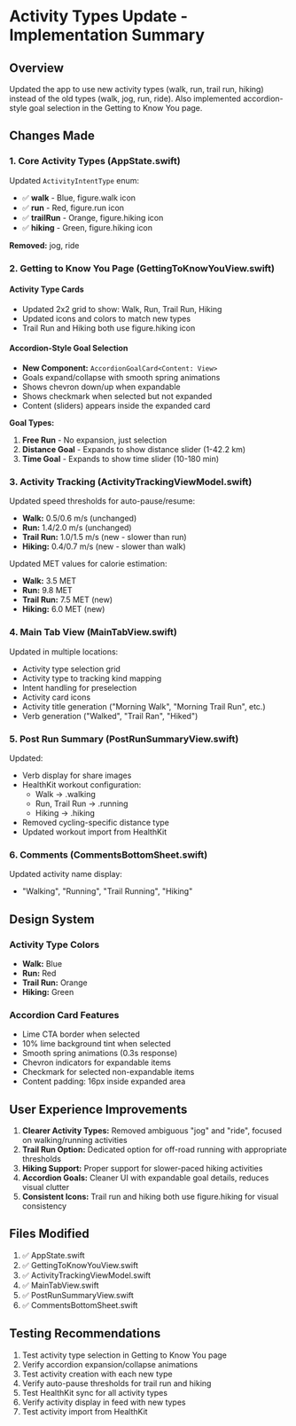 # Activity Types Update - Implementation Summary

## Overview
Updated the app to use new activity types (walk, run, trail run, hiking) instead of the old types (walk, jog, run, ride). Also implemented accordion-style goal selection in the Getting to Know You page.

## Changes Made

### 1. Core Activity Types (AppState.swift)
Updated `ActivityIntentType` enum:
- ✅ **walk** - Blue, figure.walk icon
- ✅ **run** - Red, figure.run icon  
- ✅ **trailRun** - Orange, figure.hiking icon
- ✅ **hiking** - Green, figure.hiking icon

**Removed:** jog, ride

### 2. Getting to Know You Page (GettingToKnowYouView.swift)

#### Activity Type Cards
- Updated 2x2 grid to show: Walk, Run, Trail Run, Hiking
- Updated icons and colors to match new types
- Trail Run and Hiking both use figure.hiking icon

#### Accordion-Style Goal Selection
- **New Component:** `AccordionGoalCard<Content: View>`
- Goals expand/collapse with smooth spring animations
- Shows chevron down/up when expandable
- Shows checkmark when selected but not expanded
- Content (sliders) appears inside the expanded card

**Goal Types:**
1. **Free Run** - No expansion, just selection
2. **Distance Goal** - Expands to show distance slider (1-42.2 km)
3. **Time Goal** - Expands to show time slider (10-180 min)

### 3. Activity Tracking (ActivityTrackingViewModel.swift)

Updated speed thresholds for auto-pause/resume:
- **Walk:** 0.5/0.6 m/s (unchanged)
- **Run:** 1.4/2.0 m/s (unchanged)
- **Trail Run:** 1.0/1.5 m/s (new - slower than run)
- **Hiking:** 0.4/0.7 m/s (new - slower than walk)

Updated MET values for calorie estimation:
- **Walk:** 3.5 MET
- **Run:** 9.8 MET
- **Trail Run:** 7.5 MET (new)
- **Hiking:** 6.0 MET (new)

### 4. Main Tab View (MainTabView.swift)

Updated in multiple locations:
- Activity type selection grid
- Activity type to tracking kind mapping
- Intent handling for preselection
- Activity card icons
- Activity title generation ("Morning Walk", "Morning Trail Run", etc.)
- Verb generation ("Walked", "Trail Ran", "Hiked")

### 5. Post Run Summary (PostRunSummaryView.swift)

Updated:
- Verb display for share images
- HealthKit workout configuration:
  - Walk → .walking
  - Run, Trail Run → .running
  - Hiking → .hiking
- Removed cycling-specific distance type
- Updated workout import from HealthKit

### 6. Comments (CommentsBottomSheet.swift)

Updated activity name display:
- "Walking", "Running", "Trail Running", "Hiking"

## Design System

### Activity Type Colors
- **Walk:** Blue
- **Run:** Red
- **Trail Run:** Orange
- **Hiking:** Green

### Accordion Card Features
- Lime CTA border when selected
- 10% lime background tint when selected
- Smooth spring animations (0.3s response)
- Chevron indicators for expandable items
- Checkmark for selected non-expandable items
- Content padding: 16px inside expanded area

## User Experience Improvements

1. **Clearer Activity Types:** Removed ambiguous "jog" and "ride", focused on walking/running activities
2. **Trail Run Option:** Dedicated option for off-road running with appropriate thresholds
3. **Hiking Support:** Proper support for slower-paced hiking activities
4. **Accordion Goals:** Cleaner UI with expandable goal details, reduces visual clutter
5. **Consistent Icons:** Trail run and hiking both use figure.hiking for visual consistency

## Files Modified
1. ✅ AppState.swift
2. ✅ GettingToKnowYouView.swift
3. ✅ ActivityTrackingViewModel.swift
4. ✅ MainTabView.swift
5. ✅ PostRunSummaryView.swift
6. ✅ CommentsBottomSheet.swift

## Testing Recommendations
1. Test activity type selection in Getting to Know You page
2. Verify accordion expansion/collapse animations
3. Test activity creation with each new type
4. Verify auto-pause thresholds for trail run and hiking
5. Test HealthKit sync for all activity types
6. Verify activity display in feed with new types
7. Test activity import from HealthKit
